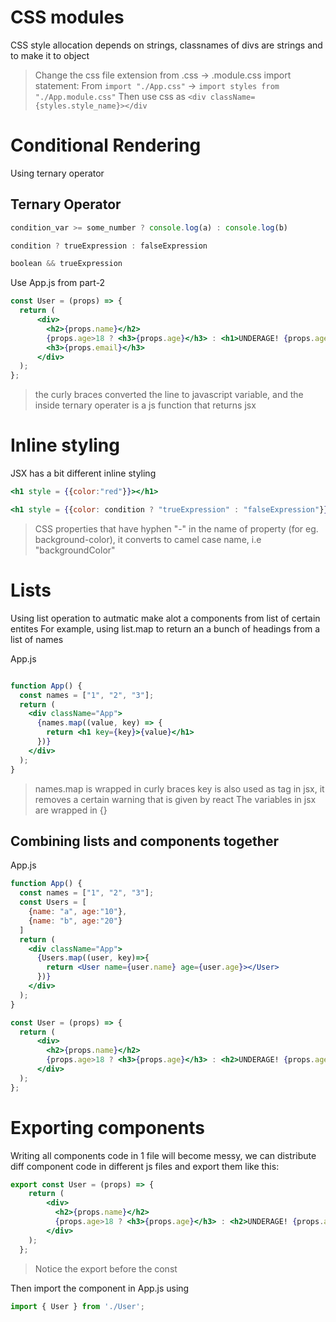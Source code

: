 # CSS modules

CSS style allocation depends on strings, classnames of divs are strings and to make it to object

> Change the css file extension from .css -> .module.css
> import statement: From `import "./App.css"` -> `import styles from "./App.module.css"` 
> Then use css as `<div className={styles.style_name}></div`

# Conditional Rendering
Using ternary operator

## Ternary Operator
```js
condition_var >= some_number ? console.log(a) : console.log(b)

condition ? trueExpression : falseExpression

boolean && trueExpression
```

Use
App.js from part-2
```jsx
const User = (props) => {
  return (
      <div>
        <h2>{props.name}</h2>
        {props.age>18 ? <h3>{props.age}</h3> : <h1>UNDERAGE! {props.age}</h1>}
        <h3>{props.email}</h3>
      </div>
  );
};
```
> the curly braces converted the line to javascript variable, and the inside ternary operater is a js function that returns jsx

# Inline styling
JSX has a bit different inline styling
```jsx
<h1 style = {{color:"red"}}></h1>

<h1 style = {{color: condition ? "trueExpression" : "falseExpression"}}></h1>
```
> CSS properties that have hyphen "-" in the name of property (for eg. background-color), it converts to camel case name, i.e "backgroundColor"

# Lists
Using list operation to autmatic make alot a components from list of certain entites
For example, using list.map to return an a bunch of headings from a list of names

App.js
```jsx

function App() {
  const names = ["1", "2", "3"];
  return (
    <div className="App">
      {names.map((value, key) => {
        return <h1 key={key}>{value}</h1>
      })}
    </div>
  );
}

```
>names.map is wrapped in curly braces
>key is also used as tag in jsx, it removes a certain warning that is given by react
>The variables in jsx are wrapped in {}

## Combining lists and components together
App.js
```jsx
function App() {
  const names = ["1", "2", "3"];
  const Users = [
    {name: "a", age:"10"},
    {name: "b", age:"20"}
  ]
  return (
    <div className="App">
      {Users.map((user, key)=>{
        return <User name={user.name} age={user.age}></User>
      })}
    </div>
  );
}

const User = (props) => {
  return (
      <div>
        <h2>{props.name}</h2>
        {props.age>18 ? <h3>{props.age}</h3> : <h2>UNDERAGE! {props.age}</h2>}
      </div>
  );
};

```

# Exporting components
Writing all components code in 1 file will become messy, we can distribute diff component code in different js files and export them like this:

```jsx
export const User = (props) => {
    return (
        <div>
          <h2>{props.name}</h2>
          {props.age>18 ? <h3>{props.age}</h3> : <h2>UNDERAGE! {props.age}</h2>}
        </div>
    );
  };


```
> Notice the export before the const

Then import the component in App.js using
```jsx
import { User } from './User';
```